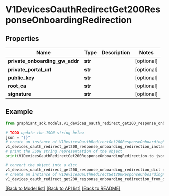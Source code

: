# V1DevicesOauthRedirectGet200ResponseOnboardingRedirection


## Properties

Name | Type | Description | Notes
------------ | ------------- | ------------- | -------------
**private_onboarding_gw_addr** | **str** |  | [optional] 
**private_portal_url** | **str** |  | [optional] 
**public_key** | **str** |  | [optional] 
**root_ca** | **str** |  | [optional] 
**signature** | **str** |  | [optional] 

## Example

```python
from graphiant_sdk.models.v1_devices_oauth_redirect_get200_response_onboarding_redirection import V1DevicesOauthRedirectGet200ResponseOnboardingRedirection

# TODO update the JSON string below
json = "{}"
# create an instance of V1DevicesOauthRedirectGet200ResponseOnboardingRedirection from a JSON string
v1_devices_oauth_redirect_get200_response_onboarding_redirection_instance = V1DevicesOauthRedirectGet200ResponseOnboardingRedirection.from_json(json)
# print the JSON string representation of the object
print(V1DevicesOauthRedirectGet200ResponseOnboardingRedirection.to_json())

# convert the object into a dict
v1_devices_oauth_redirect_get200_response_onboarding_redirection_dict = v1_devices_oauth_redirect_get200_response_onboarding_redirection_instance.to_dict()
# create an instance of V1DevicesOauthRedirectGet200ResponseOnboardingRedirection from a dict
v1_devices_oauth_redirect_get200_response_onboarding_redirection_from_dict = V1DevicesOauthRedirectGet200ResponseOnboardingRedirection.from_dict(v1_devices_oauth_redirect_get200_response_onboarding_redirection_dict)
```
[[Back to Model list]](../README.md#documentation-for-models) [[Back to API list]](../README.md#documentation-for-api-endpoints) [[Back to README]](../README.md)


